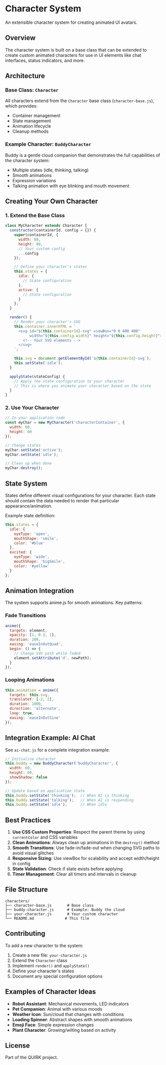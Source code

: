 # Character System

An extensible character system for creating animated UI avatars.

## Overview

The character system is built on a base class that can be extended to create custom animated characters for use in UI elements like chat interfaces, status indicators, and more.

## Architecture

### Base Class: `Character`

All characters extend from the `Character` base class (`character-base.js`), which provides:
- Container management
- State management
- Animation lifecycle
- Cleanup methods

### Example Character: `BuddyCharacter`

Buddy is a gentle cloud companion that demonstrates the full capabilities of the character system:
- Multiple states (idle, thinking, talking)
- Smooth animations
- Expression variations
- Talking animation with eye blinking and mouth movement

## Creating Your Own Character

### 1. Extend the Base Class

```javascript
class MyCharacter extends Character {
  constructor(containerId, config = {}) {
    super(containerId, {
      width: 80,
      height: 80,
      // Your custom config
      ...config
    });

    // Define your character's states
    this.states = {
      idle: {
        // State configuration
      },
      active: {
        // State configuration
      }
    };
  }

  render() {
    // Render your character's SVG
    this.container.innerHTML = `
      <svg id="${this.containerId}-svg" viewBox="0 0 400 400"
           width="${this.config.width}" height="${this.config.height}">
        <!-- Your SVG elements -->
      </svg>
    `;

    this.svg = document.getElementById(`${this.containerId}-svg`);
    this.setState('idle');
  }

  applyState(stateConfig) {
    // Apply the state configuration to your character
    // This is where you animate your character based on the state
  }
}
```

### 2. Use Your Character

```javascript
// In your application code
const myChar = new MyCharacter('characterContainer', {
  width: 60,
  height: 60
});

// Change states
myChar.setState('active');
myChar.setState('idle');

// Clean up when done
myChar.destroy();
```

## State System

States define different visual configurations for your character. Each state should contain the data needed to render that particular appearance/animation.

Example state definition:
```javascript
this.states = {
  idle: {
    eyeType: 'open',
    mouthShape: 'smile',
    color: '#blue'
  },
  excited: {
    eyeType: 'wide',
    mouthShape: 'bigSmile',
    color: '#yellow'
  }
};
```

## Animation Integration

The system supports anime.js for smooth animations. Key patterns:

### Fade Transitions
```javascript
anime({
  targets: element,
  opacity: [1, 0.3, 1],
  duration: 200,
  easing: 'easeInOutQuad',
  begin: () => {
    // Change SVG path while faded
    element.setAttribute('d', newPath);
  }
});
```

### Looping Animations
```javascript
this.animation = anime({
  targets: this.svg,
  translateY: [-2, 2],
  duration: 1000,
  direction: 'alternate',
  loop: true,
  easing: 'easeInOutSine'
});
```

## Integration Example: AI Chat

See `ai-chat.js` for a complete integration example:

```javascript
// Initialize character
this.buddy = new BuddyCharacter('buddyCharacter', {
  width: 60,
  height: 60,
  showShadow: false
});

// Update based on application state
this.buddy.setState('thinking');  // When AI is thinking
this.buddy.setState('talking');   // When AI is responding
this.buddy.setState('idle');      // When idle
```

## Best Practices

1. **Use CSS Custom Properties**: Respect the parent theme by using `currentColor` and CSS variables
2. **Clean Animations**: Always clean up animations in the `destroy()` method
3. **Smooth Transitions**: Use fade-in/fade-out when changing SVG paths to avoid visual glitches
4. **Responsive Sizing**: Use viewBox for scalability and accept width/height in config
5. **State Validation**: Check if state exists before applying
6. **Timer Management**: Clear all timers and intervals in cleanup

## File Structure

```
characters/
├── character-base.js       # Base class
├── buddy-character.js      # Example: Buddy the cloud
├── your-character.js       # Your custom character
└── README.md              # This file
```

## Contributing

To add a new character to the system:

1. Create a new file: `your-character.js`
2. Extend the `Character` class
3. Implement `render()` and `applyState()`
4. Define your character's states
5. Document any special configuration options

## Examples of Character Ideas

- **Robot Assistant**: Mechanical movements, LED indicators
- **Pet Companion**: Animal with various moods
- **Weather Icon**: Sun/cloud that changes with conditions
- **Loading Spinner**: Abstract shapes with smooth animations
- **Emoji Face**: Simple expression changes
- **Plant Character**: Growing/wilting based on activity

## License

Part of the QUIRK project.
